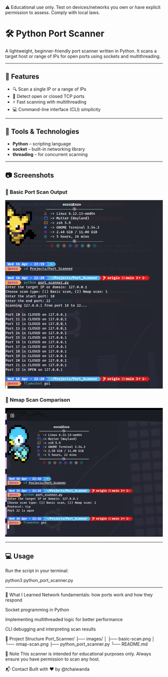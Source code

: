 ⚠️ Educational use only. Test on devices/networks you own or have explicit permission to assess. Comply with local laws.

# 🛠️ Python Port Scanner

A lightweight, beginner-friendly port scanner written in Python. It scans a target host or range of IPs for open ports using sockets and multithreading.

---

## 🚀 Features

- 🔍 Scan a single IP or a range of IPs
- 📡 Detect open or closed TCP ports
- ⚡️ Fast scanning with multithreading
- 💻 Command-line interface (CLI) simplicity

---

## 🧰 Tools & Technologies

- **Python** – scripting language
- **socket** – built-in networking library
- **threading** – for concurrent scanning

---
## 📷 Screenshots

### 🔹 Basic Port Scan Output

![Basic Scan](https://github.com/tchaiwanda/Port_Scanner/blob/main/images/basic-scan.png?raw=true)

### 🔹 Nmap Scan Comparison

![Nmap Scan](https://github.com/tchaiwanda/Port_Scanner/blob/main/images/nmap-scan.png?raw=true)

---



## 💻 Usage

Run the script in your terminal:

python3 python_port_scanner.py

---

🧠 What I Learned
Network fundamentals: how ports work and how they respond

Socket programming in Python

Implementing multithreaded logic for better performance

CLI debugging and interpreting scan results

📁 Project Structure
Port_Scanner/
├── images/
│   ├── basic-scan.png
│   └── nmap-scan.png
├── python_port_scanner.py
└── README.md


📌 Note
This scanner is intended for educational purposes only. Always ensure you have permission to scan any host.

📬 Contact
Built with ❤️ by @tchaiwanda
